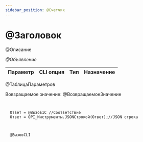 ```yaml
---
sidebar_position: @Счетчик
---
```


# @Заголовок
@Описание


*@Объявление*

  | Параметр | CLI опция | Тип | Назначение |
  |-|-|-|-|
@ТаблицаПараметров
  
  Вовзращаемое значение: @ВозвращаемоеЗначение

```bsl title="Пример кода"
	

  Ответ = @Вызов1С //Соответствие
  Ответ = OPI_Инструменты.JSONСтрокой(Ответ);//JSON строка
	
```

```sh title="Пример команд CLI"
    
  @ВызовCLI

```


```json title="Результат"


```

